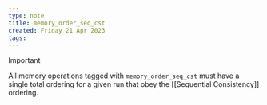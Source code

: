```yaml
---
type: note
title: memory_order_seq_cst
created: Friday 21 Apr 2023
tags: 
---
```


> [!Important]
> All memory operations tagged with `memory_order_seq_cst` must have a single total ordering for a given run that obey the [[Sequential Consistency]] ordering.